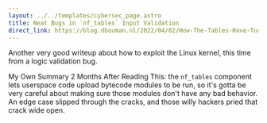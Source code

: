 ```yaml
---
layout: ../../templates/cybersec_page.astro
title: Neat Bugs in `nf_tables` Input Validation
direct_link: https://blog.dbouman.nl/2022/04/02/How-The-Tables-Have-Turned-CVE-2022-1015-1016/
---
```


Another very good writeup about how to exploit the Linux kernel, this time from a logic validation bug.

My Own Summary 2 Months After Reading This: the `nf_tables` component lets userspace code upload bytecode modules to be run, so it's gotta be very careful about making sure those modules don't have any bad behavior. An edge case slipped through the cracks, and those willy hackers pried that crack wide open.
